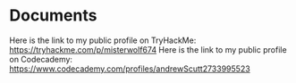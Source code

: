 # Documents
Here is the link to my public profile on TryHackMe: https://tryhackme.com/p/misterwolf674
Here is the link to my public profile on Codecademy: https://www.codecademy.com/profiles/andrewScutt2733995523
